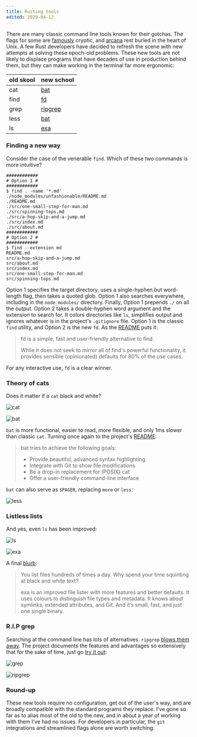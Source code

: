 ```yaml
---
title: Rusting tools
edited: 2020-04-12
...
```


There are many classic command line tools known for their gotchas. The flags
for some are [famously](https://xkcd.com/1168/) cryptic, and
[arcana](https://wiki.c2.com/?EdIsTheStandardTextEditor) rest buried in the
heart of Unix. A few Rust developers have decided to refresh the scene with new
attempts at solving these epoch-old problems. These new tools are not likely to
displace programs that have decades of use in production behind them, but they
can make working in the terminal far more ergonomic:

| old skool | new school                                       |
| --------- | ------------------------------------------------ |
| cat       | [bat](https://github.com/sharkdp/bat)            |
| find      | [fd](https://github.com/sharkdp/fd)              |
| grep      | [ripgrep](https://github.com/BurntSushi/ripgrep) |
| less      | [bat](https://github.com/sharkdp/bat)            |
| ls        | [exa](https://the.exa.website/)                  |


### Finding a new way

Consider the case of the venerable `find`. Which of these two commands is more
intuitive?

```
############
# Option 1 #
############
$ find . -name '*.md'
./node_modules/unfashionable/README.md
./README.md
./src/one-small-step-for-man.md
./src/spinning-tops.md
./src/a-hop-skip-and-a-jump.md
./src/index.md
./src/about.md
############
# Option 2 #
############
$ find --extension md
README.md
src/a-hop-skip-and-a-jump.md
src/about.md
src/index.md
src/one-small-step-for-man.md
src/spinning-tops.md
```


Option 1 specifies the target directory, uses a single-hyphen but word-length
flag, then takes a quoted glob. Option 1 also searches everywhere, including in
the `node_modules/` directory. Finally, Option 1 prepends `./` on all the
output. Option 2 takes a double-hyphen word argument and the extension to
search for. It colors directories like `ls`, simplifies output and ignores
whatever is in the project's `.gitignore` file. Option 1 is the classic `find`
utility, and Option 2 is the new `fd`. As the
[README](https://github.com/sharkdp/fd) puts it:

> fd is a simple, fast and user-friendly alternative to find.
>
> While it does not seek to mirror all of find's powerful functionality, it
> provides sensible (opinionated) defaults for 80% of the use cases.

For any interactive use, `fd` is a clear winner.

### Theory of cats

Does it matter if a `cat` black and white?

![cat](cat.jpg '$ cat style.css')

![bat](bat.jpg '$ bat style.css')

`bat` is more functional, easier to read, more flexible, and only 1ms slower
than classic `cat`.  Turning once again to the project's
[README](https://github.com/sharkdp/bat#project-goals-and-alternatives):

> bat tries to achieve the following goals:
>
> * Provide beautiful, advanced syntax highlighting
> * Integrate with Git to show file modifications
> * Be a drop-in replacement for (POSIX) cat
> * Offer a user-friendly command-line interface

`bat` can also serve as `$PAGER`, replacing `more` or `less`:

![less](less.jpg '$ less style.css')

### Listless lists

And yes, even `ls` has been improved:

![ls](lsla.jpg '$ ls -la')

![exa](exala.jpg '$ exa -la')

A final [blurb](https://the.exa.website/ 'The exa website'):

> You list files hundreds of times a day. Why spend your time squinting at black
> and white text?
> 
> exa is an improved file lister with more features and better defaults. It uses
> colours to distinguish file types and metadata. It knows about symlinks,
> extended attributes, and Git. And it’s small, fast, and just one single binary.

### R.I.P grep

Searching at the command line has lots of alternatives. `ripgrep` [blows them
away](https://blog.burntsushi.net/ripgrep/#anti-pitch). The project documents
the features and advantages so extensively that for the sake of time, just go
[try it out](https://github.com/BurntSushi/ripgrep):

![grep](grep-directory.jpg '$ grep -RI 2em .')

![ripgrep](ripgrep-directory.jpg '$ rg 2em')

### Round-up

These new tools require no configuration, get out of the user's way, and are
broadly compatible with the standard programs they replace. I've gone so far as
to alias most of the old to the new, and in about a year of working with them
I've had no issues. For developers in particular, the `git` integrations and
streamlined flags alone are worth switching.


